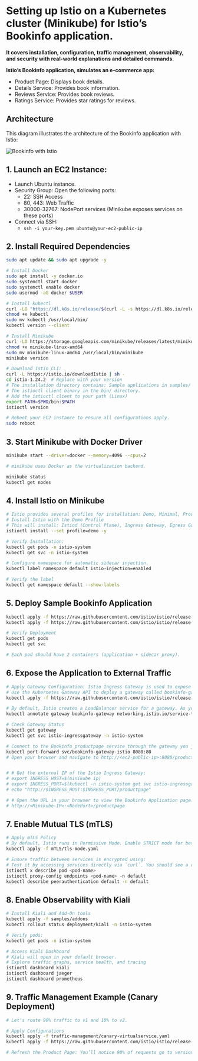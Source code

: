 # Setting up Istio on a Kubernetes cluster (Minikube) for Istio’s Bookinfo application. 

**It covers installation, configuration, traffic management, observability, and security with real-world explanations and detailed commands.**

**Istio’s Bookinfo application, simulates an e-commerce app:**
- Product Page: Displays book details.
- Details Service: Provides book information.
- Reviews Service: Provides book reviews.
- Ratings Service: Provides star ratings for reviews.

## Architecture 

This diagram illustrates the architecture of the Bookinfo application with Istio:

![Bookinfo with Istio](https://istio.io/latest/docs/examples/bookinfo/withistio.svg)

## 1. Launch an EC2 Instance:
- Launch Ubuntu instance.
- Security Group: Open the following ports:
    - 22: SSH Access
    - 80, 443: Web Traffic
    - 30000-32767: NodePort services (Minikube exposes services on these ports)
- Connect via SSH:
    - `ssh -i your-key.pem ubuntu@your-ec2-public-ip`

## 2. Install Required Dependencies
```bash
sudo apt update && sudo apt upgrade -y

# Install Docker
sudo apt install -y docker.io
sudo systemctl start docker
sudo systemctl enable docker
sudo usermod -aG docker $USER

# Install kubectl
curl -LO "https://dl.k8s.io/release/$(curl -L -s https://dl.k8s.io/release/stable.txt)/bin/linux/amd64/kubectl"
chmod +x kubectl
sudo mv kubectl /usr/local/bin/
kubectl version --client

# Install Minikube
curl -LO https://storage.googleapis.com/minikube/releases/latest/minikube-linux-amd64
chmod +x minikube-linux-amd64
sudo mv minikube-linux-amd64 /usr/local/bin/minikube
minikube version

# Download Istio CLI: 
curl -L https://istio.io/downloadIstio | sh -
cd istio-1.24.2  # Replace with your version
# The installation directory contains: Sample applications in samples/
# The istioctl client binary in the bin/ directory.
# Add the istioctl client to your path (Linux)
export PATH=$PWD/bin:$PATH
istioctl version

# Reboot your EC2 instance to ensure all configurations apply.
sudo reboot
```

## 3. Start Minikube with Docker Driver
```bash
minikube start --driver=docker --memory=4096 --cpus=2

# minikube uses Docker as the virtualization backend.

minikube status
kubectl get nodes
```

## 4. Install Istio on Minikube
```bash
# Istio provides several profiles for installation: Demo, Minimal, Production.
# Install Istio with the Demo Profile
# This will install: Istiod (Control Plane), Ingress Gateway, Egress Gateway
istioctl install --set profile=demo -y

# Verify Installation: 
kubectl get pods -n istio-system
kubectl get svc -n istio-system

# Configure namespace for automatic sidecar injection.
kubectl label namespace default istio-injection=enabled

# Verify the label
kubectl get namespace default --show-labels
```

## 5. Deploy Sample Bookinfo Application
```bash
kubectl apply -f https://raw.githubusercontent.com/istio/istio/release-1.24/samples/bookinfo/platform/kube/bookinfo.yaml
kubectl apply -f https://raw.githubusercontent.com/istio/istio/release-1.24/samples/bookinfo/platform/kube/bookinfo-versions.yaml

# Verify Deployment
kubectl get pods
kubectl get svc

# Each pod should have 2 containers (application + sidecar proxy).
```

## 6. Expose the Application to External Traffic
```bash
# Apply Gateway Configuration: Istio Ingress Gateway is used to expose the application.
# Use the Kubernetes Gateway API to deploy a gateway called bookinfo-gateway
kubectl apply -f https://raw.githubusercontent.com/istio/istio/release-1.24/samples/bookinfo/networking/bookinfo-gateway.yaml

# By default, Istio creates a LoadBalancer service for a gateway. As you will access this gateway by a tunnel, you don’t need a load balancer. Change the service type to ClusterIP by annotating the gateway:
kubectl annotate gateway bookinfo-gateway networking.istio.io/service-type=ClusterIP --namespace=default

# Check Gateway Status
kubectl get gateway
kubectl get svc istio-ingressgateway -n istio-system

# Connect to the Bookinfo productpage service through the gateway you just provisioned
kubectl port-forward svc/bookinfo-gateway-istio 8080:80
# Open your browser and navigate to http://<ec2-public-ip>:8080/productpage to view the Bookinfo application.


# # Get the external IP of the Istio Ingress Gateway:
# export INGRESS_HOST=$(minikube ip)
# export INGRESS_PORT=$(kubectl -n istio-system get svc istio-ingressgateway -o jsonpath='{.spec.ports[?(@.name=="http2")].nodePort}')
# echo "http://$INGRESS_HOST:$INGRESS_PORT/productpage"

# # Open the URL in your browser to view the Bookinfo Application page.
# http://<Minikube-IP>:<NodePort>/productpage
```

## 7. Enable Mutual TLS (mTLS)
```bash
# Apply mTLS Policy
# By default, Istio runs in Permissive Mode. Enable STRICT mode for better security.
kubectl apply -f mTLS/tls-mode.yaml 

# Ensure traffic between services is encrypted using:
# Test it by accessing services directly via `curl`. You should see a connection error without valid certificates.
istioctl x describe pod <pod-name>
istioctl proxy-config endpoints <pod-name> -n default
kubectl describe peerauthentication default -n default
```

## 8. Enable Observability with Kiali
```bash
# Install Kiali and Add-On tools
kubectl apply -f samples/addons
kubectl rollout status deployment/kiali -n istio-system

# Verify pods:
kubectl get pods -n istio-system

# Access Kiali Dashboard
# Kiali will open in your default browser. 
# Explore traffic graphs, service health, and tracing
istioctl dashboard kiali
istioctl dashboard jaeger
istioctl dashboard prometheus
```

## 9. Traffic Management Example (Canary Deployment)
```bash
# Let's route 90% traffic to v1 and 10% to v2.

# Apply Configurations
kubectl apply -f traffic-management/canary-virtualservice.yaml
kubectl apply -f https://raw.githubusercontent.com/istio/istio/release-1.24/samples/bookinfo/networking/destination-rule-all.yaml

# Refresh the Product Page: You’ll notice 90% of requests go to version 1, and 10% go to version 2 of the reviews service.
```


